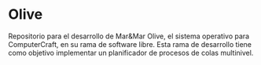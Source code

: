 # Olive
Repositorio para el desarrollo de Mar&amp;Mar Olive, el sistema operativo para ComputerCraft, en su rama de software libre. Esta rama de desarrollo tiene como objetivo implementar un planificador de procesos de colas multinivel.
